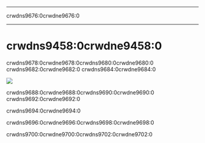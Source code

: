 - - -
crwdns9676:0crwdne9676:0
- - -

# crwdns9458:0crwdne9458:0

crwdns9678:0crwdne9678:0crwdns9680:0crwdne9680:0 crwdns9682:0crwdne9682:0 crwdns9684:0crwdne9684:0

![](crwdns9686:0crwdne9686:0)

crwdns9688:0crwdne9688:0crwdns9690:0crwdne9690:0 crwdns9692:0crwdne9692:0

crwdns9694:0crwdne9694:0

crwdns9696:0crwdne9696:0crwdns9698:0crwdne9698:0

crwdns9700:0crwdne9700:0crwdns9702:0crwdne9702:0
